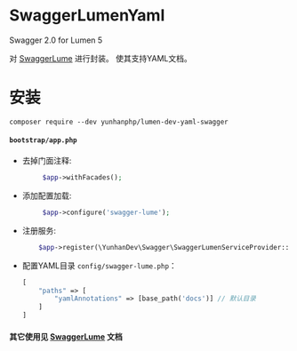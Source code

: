 SwaggerLumenYaml
==========

Swagger 2.0 for Lumen 5

对 [SwaggerLume](https://github.com/DarkaOnLine/SwaggerLume) 进行封装。
使其支持YAML文档。

安装
============

````
composer require --dev yunhanphp/lumen-dev-yaml-swagger
````


#### `bootstrap/app.php`

- 去掉门面注释:
    ```php
         $app->withFacades();
    ```
- 添加配置加载:
    ```php
         $app->configure('swagger-lume');
    ```
- 注册服务:
    ```php
        $app->register(\YunhanDev\Swagger\SwaggerLumenServiceProvider::class);
    ```
- 配置YAML目录 `config/swagger-lume.php`：
    ````php
    [
        "paths" => [
            "yamlAnnotations" => [base_path('docs')] // 默认目录
        ]
    ]
    ````

#### 其它使用见 [SwaggerLume](https://github.com/DarkaOnLine/SwaggerLume) 文档
